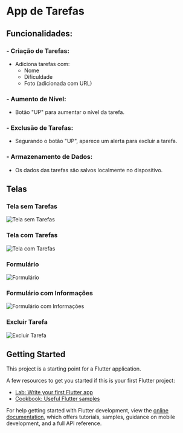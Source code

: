 # App de Tarefas

## Funcionalidades:
### - Criação de Tarefas:
- Adiciona tarefas com:
  - Nome
  - Dificuldade
  - Foto (adicionada com URL)

### - Aumento de Nível:
- Botão "UP" para aumentar o nível da tarefa.

### - Exclusão de Tarefas:
- Segurando o botão "UP", aparece um alerta para excluir a tarefa.

### - Armazenamento de Dados:
- Os dados das tarefas são salvos localmente no dispositivo.

## Telas

### Tela sem Tarefas
![Tela sem Tarefas](assets/images/telasemtarefas.png)

### Tela com Tarefas
![Tela com Tarefas](assets/images/telacomtarefas.png)

### Formulário
![Formulário](assets/images/form.png)

### Formulário com Informações
![Formulário com Informações](assets/images/formcominfos.png)

### Excluir Tarefa
![Excluir Tarefa](assets/images/excluir.png)






  

## Getting Started

This project is a starting point for a Flutter application.

A few resources to get you started if this is your first Flutter project:

- [Lab: Write your first Flutter app](https://docs.flutter.dev/get-started/codelab)
- [Cookbook: Useful Flutter samples](https://docs.flutter.dev/cookbook)

For help getting started with Flutter development, view the
[online documentation](https://docs.flutter.dev/), which offers tutorials,
samples, guidance on mobile development, and a full API reference.
